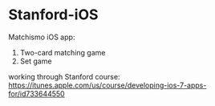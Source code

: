 # Stanford-iOS

Matchismo iOS app: 
   1. Two-card matching game
   2. Set game 

working through Stanford course: https://itunes.apple.com/us/course/developing-ios-7-apps-for/id733644550
